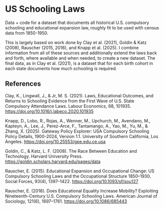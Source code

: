 # US Schooling Laws
Data + code for a dataset that documents all historical U.S. compulsory schooling and educational expansion law, roughly fit to be used with census data from 1850-1950.

This is largely based on work done by Clay et al. (2021), Goldin & Katz (2008), Rauscher (2015, 2016), and Knapp et al. (2025). I combine information from all of these sources and additionally extend the laws back and forth, where available and when needed, to create a new dataset. The final data, as in Clay et al. (2021), is a dataset that for each birth cohort in each state documents how much schooling is required.


## References

Clay, K., Lingwall, J., & Jr, M. S. (2021). Laws, Educational Outcomes, and Returns to Schooling Evidence from the First Wave of U.S. State Compulsory Attendance Laws. Labour Economics, 68, 101935. https://doi.org/10.1016/j.labeco.2020.101935

Knapp, D., Lobo, R., Rojas, A., Wenner, M., Upchurch, M., Avendano, M., Kapteyn, A., Lee, J., Perez-Arce, F., Tantamango, A., Yao, M., Yu, M., & Zhang, X. (2025). Gateway Policy Explorer: USA Compulsory Schooling Policy Details, 1900-2024, Version 1.1. University of Southern California, Los Angeles. https://doi.org/10.25553/gpe.edu.ce.usa

Goldin, C., & Katz, L. F. (2008). The Race Between Education and Technology. Harvard University Press.
https://goldin.scholars.harvard.edu/pages/data

Rauscher, E. (2015). Educational Expansion and Occupational Change: US Compulsory Schooling Laws and the Occupational Structure 1850–1930. Social Forces, 93(4), 1397–1422. https://doi.org/10.1093/sf/sou127

Rauscher, E. (2016). Does Educational Equality Increase Mobility? Exploiting Nineteenth-Century U.S. Compulsory Schooling Laws. American Journal of Sociology, 121(6), 1697–1761. https://doi.org/10.1086/685443
